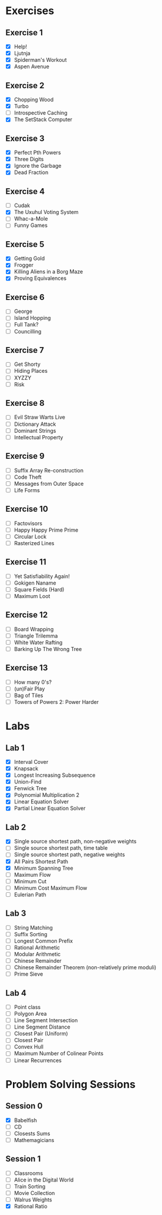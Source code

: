 # Exercises

## Exercise 1
- [x] Help!
- [x] Ljutnja
- [x] Spiderman's Workout
- [x] Aspen Avenue

## Exercise 2
- [x] Chopping Wood
- [x] Turbo
- [ ] Introspective Caching
- [x] The SetStack Computer

## Exercise 3
- [x] Perfect Pth Powers
- [x] Three Digits
- [x] Ignore the Garbage
- [x] Dead Fraction

## Exercise 4
- [ ] Cudak
- [x] The Uxuhul Voting System
- [ ] Whac-a-Mole
- [ ] Funny Games

## Exercise 5
- [x] Getting Gold
- [x] Frogger
- [x] Killing Aliens in a Borg Maze
- [x] Proving Equivalences

## Exercise 6
- [ ] George
- [ ] Island Hopping
- [ ] Full Tank?
- [ ] Councilling

## Exercise 7
- [ ] Get Shorty
- [ ] Hiding Places
- [ ] XYZZY
- [ ] Risk

## Exercise 8
- [ ] Evil Straw Warts Live
- [ ] Dictionary Attack
- [ ] Dominant Strings
- [ ] Intellectual Property

## Exercise 9
- [ ] Suffix Array Re-construction
- [ ] Code Theft
- [ ] Messages from Outer Space
- [ ] Life Forms

## Exercise 10
- [ ] Factovisors
- [ ] Happy Happy Prime Prime
- [ ] Circular Lock
- [ ] Rasterized Lines

## Exercise 11
- [ ] Yet Satisfiability Again!
- [ ] Gokigen Naname
- [ ] Square Fields (Hard)
- [ ] Maximum Loot

## Exercise 12
- [ ] Board Wrapping
- [ ] Triangle Trilemma
- [ ] White Water Rafting
- [ ] Barking Up The Wrong Tree

## Exercise 13
- [ ] How many 0's?
- [ ] (un)Fair Play
- [ ] Bag of Tiles
- [ ] Towers of Powers 2: Power Harder

# Labs

## Lab 1
- [x] Interval Cover
- [x] Knapsack
- [x] Longest Increasing Subsequence
- [x] Union-Find
- [x] Fenwick Tree
- [x] Polynomial Multiplication 2
- [x] Linear Equation Solver
- [x] Partial Linear Equation Solver

## Lab 2
- [x] Single source shortest path, non-negative weights
- [ ] Single source shortest path, time table
- [ ] Single source shortest path, negative weights
- [x] All Pairs Shortest Path
- [x] Minimum Spanning Tree
- [ ] Maximum Flow
- [ ] Minimum Cut
- [ ] Minimum Cost Maximum Flow
- [ ] Eulerian Path

## Lab 3
- [ ] String Matching
- [ ] Suffix Sorting
- [ ] Longest Common Prefix
- [ ] Rational Arithmetic
- [ ] Modular Arithmetic
- [ ] Chinese Remainder
- [ ] Chinese Remainder Theorem (non-relatively prime moduli)
- [ ] Prime Sieve

## Lab 4
- [ ] Point class
- [ ] Polygon Area
- [ ] Line Segment Intersection
- [ ] Line Segment Distance
- [ ] Closest Pair (Uniform)
- [ ] Closest Pair
- [ ] Convex Hull
- [ ] Maximum Number of Colinear Points
- [ ] Linear Recurrences

# Problem Solving Sessions

## Session 0
- [x] Babelfish
- [ ] CD
- [ ] Closests Sums
- [ ] Mathemagicians

## Session 1
- [ ] Classrooms
- [ ] Alice in the Digital World
- [ ] Train Sorting
- [ ] Movie Collection
- [ ] Walrus Weights
- [x] Rational Ratio
